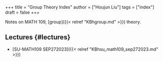 +++
title = "Group Theory Index"
author = ["Houjun Liu"]
tags = ["index"]
draft = false
+++

Notes on MATH 109, [group]({{< relref "KBhgroup.md" >}}) theory.


## Lectures {#lectures}

-   [SU-MATH109 SEP272023]({{< relref "KBhsu_math109_sep272023.md" >}})
